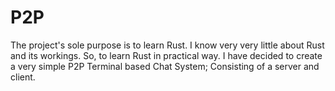 # P2P

The project's sole purpose is to learn Rust. I know very very little about Rust and its workings. So, to learn Rust in practical way. I have decided to create a very simple P2P Terminal based Chat System; Consisting of a server and client.
